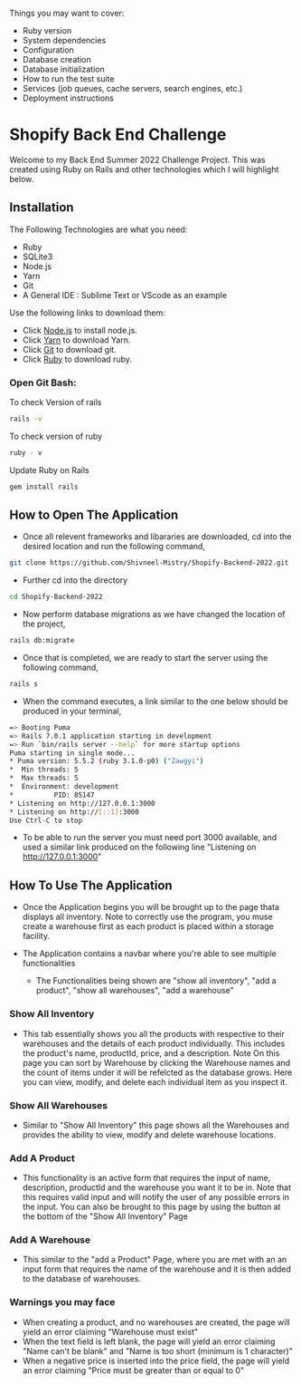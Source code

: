 Things you may want to cover:
* Ruby version
* System dependencies
* Configuration
* Database creation
* Database initialization
* How to run the test suite
* Services (job queues, cache servers, search engines, etc.)
* Deployment instructions

# Shopify Back End Challenge 
Welcome to my Back End Summer 2022 Challenge Project. This was created using Ruby on Rails and other technologies which I will highlight below. 

## Installation
The Following Technologies are what you need: 

* Ruby 
* SQLite3
* Node.js 
* Yarn
* Git
* A General IDE : Sublime Text or VScode as an example


Use the following links to download them:

* Click [Node.js](https://pip.pypa.io/en/stable/) to install node.js.
* Click [Yarn](https://classic.yarnpkg.com/lang/en/docs/install/#windows-stable) to download Yarn.
* Click [Git](https://git-scm.com/downloads) to download git.
* Click [Ruby](http://installrails.com/steps/railsinstaller_windows) to download ruby. 

### Open Git Bash:

To check Version of rails 

```bash
rails -v 
```
To check version of ruby
```bash
ruby - v
```
Update Ruby on Rails 
```bash
gem install rails
```

## How to Open The Application 
* Once all relevent frameworks and libararies are downloaded, cd into the desired location and run the following command,
```bash
git clone https://github.com/Shivneel-Mistry/Shopify-Backend-2022.git
```
* Further cd into the directory 
```bash
cd Shopify-Backend-2022
```
* Now perform database migrations as we have changed the location of the project,
```bash
rails db:migrate
```
* Once that is completed, we are ready to start the server using the following command,
```bash
rails s
```
* When the command executes, a link similar to the one below should be produced in your terminal,
```bash
=> Booting Puma
=> Rails 7.0.1 application starting in development 
=> Run `bin/rails server --help` for more startup options
Puma starting in single mode...
* Puma version: 5.5.2 (ruby 3.1.0-p0) ("Zawgyi")
*  Min threads: 5
*  Max threads: 5
*  Environment: development
*          PID: 85147
* Listening on http://127.0.0.1:3000
* Listening on http://[::1]:3000
Use Ctrl-C to stop
```
* To be able to run the server you must need port 3000 available, and used a similar link produced on the following line "Listening on http://127.0.0.1:3000"


## How To Use The Application
* Once the Application begins you will be brought up to the page thata displays all inventory. Note to correctly use the program, you muse create a warehouse first as each product is placed within a storage facility. 

* The Application contains a navbar where you're able to see multiple functionalities 
     * The Functionalities being shown are "show all inventory", "add a product", "show all warehouses", "add a warehouse"

### Show All Inventory 
* This tab essentially shows you all the products with respective to their warehouses and the details of each product individually. This includes the product's name, productId, price, and a description. Note On this page you can sort by Warehouse by clicking the Warehouse names and the count of items under it will be refelcted as the database grows. Here you can view, modify, and delete each individual item as you inspect it.   


### Show All Warehouses
* Similar to "Show All Inventory" this page shows all the Warehouses and provides the ability to view, modify and delete warehouse locations. 

### Add A Product 
* This functionality is an active form that requires the input of name, description, productId and the warehouse you want it to be in. Note that this requires valid input and will notify the user of any possible errors in the input. You can also be brought to this page by using the button at the bottom of the "Show All Inventory" Page

### Add A Warehouse
* This similar to the "add a Product" Page, where you are met with an an input form that requires the name of the warehouse and it is then added to the database of warehouses. 

### Warnings you may face
* When creating a product, and no warehouses are created, the page will yield an error claiming "Warehouse must exist"
* When the text field is left blank, the page will yield an error claiming "Name can't be blank" and "Name is too short (minimum is 1 character)"
* When a negative price is inserted into the price field, the page will yield an error claiming "Price must be greater than or equal to 0"

